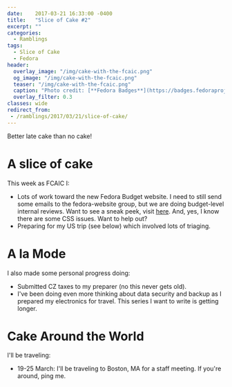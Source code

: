 ```yaml
---
date:    2017-03-21 16:33:00 -0400
title:   "Slice of Cake #2"
excerpt: ""
categories:
  - Ramblings
tags:
  - Slice of Cake
  - Fedora
header:
  overlay_image: "/img/cake-with-the-fcaic.png"
  og_image: "/img/cake-with-the-fcaic.png"
  teaser: "/img/cake-with-the-fcaic.png"
  caption: "Photo credit: [**Fedora Badges**](https://badges.fedoraproject.org/badge/its-a-cake-thing)"
  overlay_filter: 0.3
classes: wide
redirect_from:
 - /ramblings/2017/03/21/slice-of-cake/
---
```


Better late cake than no cake!

# A slice of cake

This week as FCAIC I:

- Lots of work toward the new Fedora Budget website.  I need to still send some emails to the fedora-website group, but we are doing budget-level internal reviews.  Want to see a sneak peek, visit [here](http://209.132.179.16:3000/).  And, yes, I know there are some CSS issues.  Want to help out?
- Preparing for my US trip (see below) which involved lots of triaging.

# A la Mode

I also made some personal progress doing:

- Submitted CZ taxes to my preparer (no this never gets old).
- I've been doing even more thinking about data security and backup as I prepared my electronics for travel.  This series I want to write is getting longer.

# Cake Around the World

I'll be traveling:

- 19-25 March: I'll be traveling to Boston, MA for a staff meeting. If you're around, ping me.
